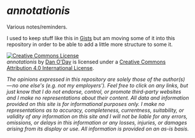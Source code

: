 # *annotationis*

Various notes/reminders.

I used to keep stuff like this in [Gists](https://gist.github.com/danzek) but am moving some of it into this repository in order to be able to add a little more structure to some it.

<a rel="license" href="http://creativecommons.org/licenses/by/4.0/"><img alt="Creative Commons License" style="border-width:0" src="https://i.creativecommons.org/l/by/4.0/88x31.png" /></a><br /><span xmlns:dct="http://purl.org/dc/terms/" property="dct:title"><em>annotationis</em></span> by <a xmlns:cc="http://creativecommons.org/ns#" href="https://github.com/danzek/annotationis" property="cc:attributionName" rel="cc:attributionURL">Dan O'Day</a> is licensed under a <a rel="license" href="http://creativecommons.org/licenses/by/4.0/">Creative Commons Attribution 4.0 International License</a>.

*The opinions expressed in this repository are solely those of the author(s) — no one else's (e.g. not my employers'). Feel free to click on any links, but just know that I do not endorse, control, or promote third-party websites and I make no representations about their content. All data and information provided on this site is for informational purposes only. I make no representations as to accuracy, completeness, currentness, suitability, or validity of any information on this site and I will not be liable for any errors, omissions, or delays in this information or any losses, injuries, or damages arising from its display or use. All information is provided on an as-is basis.*
